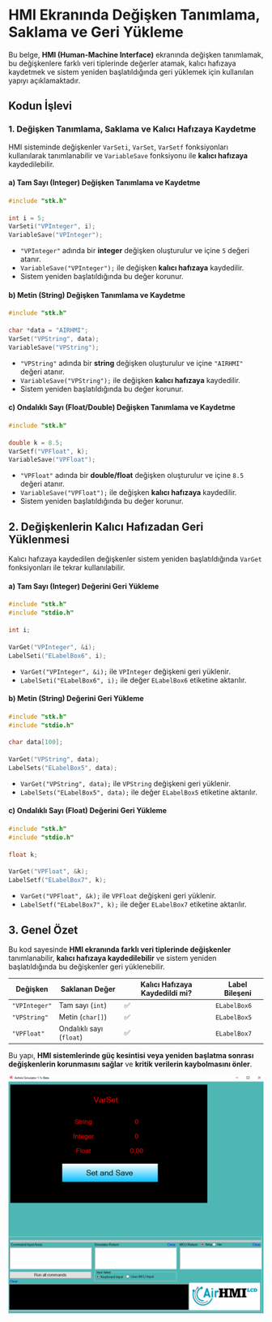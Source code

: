 # HMI Ekranında Değişken Tanımlama, Saklama ve Geri Yükleme

Bu belge, **HMI (Human-Machine Interface)** ekranında değişken tanımlamak, bu değişkenlere farklı veri tiplerinde değerler atamak, kalıcı hafızaya kaydetmek ve sistem yeniden başlatıldığında geri yüklemek için kullanılan yapıyı açıklamaktadır.

## Kodun İşlevi

### 1. Değişken Tanımlama, Saklama ve Kalıcı Hafızaya Kaydetme

HMI sisteminde değişkenler `VarSeti`, `VarSet`, `VarSetf` fonksiyonları kullanılarak tanımlanabilir ve `VariableSave` fonksiyonu ile **kalıcı hafızaya** kaydedilebilir.

#### a) Tam Sayı (Integer) Değişken Tanımlama ve Kaydetme
```c
#include "stk.h"

int i = 5;
VarSeti("VPInteger", i);
VariableSave("VPInteger");
```
- `"VPInteger"` adında bir **integer** değişken oluşturulur ve içine `5` değeri atanır.
- `VariableSave("VPInteger");` ile değişken **kalıcı hafızaya** kaydedilir.
- Sistem yeniden başlatıldığında bu değer korunur.

#### b) Metin (String) Değişken Tanımlama ve Kaydetme
```c
#include "stk.h"

char *data = "AIRHMI";
VarSet("VPString", data);
VariableSave("VPString");
```
- `"VPString"` adında bir **string** değişken oluşturulur ve içine `"AIRHMI"` değeri atanır.
- `VariableSave("VPString");` ile değişken **kalıcı hafızaya** kaydedilir.
- Sistem yeniden başlatıldığında bu değer korunur.

#### c) Ondalıklı Sayı (Float/Double) Değişken Tanımlama ve Kaydetme
```c
#include "stk.h"

double k = 8.5;
VarSetf("VPFloat", k);
VariableSave("VPFloat");
```
- `"VPFloat"` adında bir **double/float** değişken oluşturulur ve içine `8.5` değeri atanır.
- `VariableSave("VPFloat");` ile değişken **kalıcı hafızaya** kaydedilir.
- Sistem yeniden başlatıldığında bu değer korunur.

## 2. Değişkenlerin Kalıcı Hafızadan Geri Yüklenmesi

Kalıcı hafızaya kaydedilen değişkenler sistem yeniden başlatıldığında `VarGet` fonksiyonları ile tekrar kullanılabilir.

#### a) Tam Sayı (Integer) Değerini Geri Yükleme
```c
#include "stk.h"
#include "stdio.h"

int i;

VarGet("VPInteger", &i);
LabelSeti("ELabelBox6", i);
```
- `VarGet("VPInteger", &i);` ile `VPInteger` değişkeni geri yüklenir.
- `LabelSeti("ELabelBox6", i);` ile değer `ELabelBox6` etiketine aktarılır.

#### b) Metin (String) Değerini Geri Yükleme
```c
#include "stk.h"
#include "stdio.h"

char data[100];

VarGet("VPString", data);
LabelSets("ELabelBox5", data);
```
- `VarGet("VPString", data);` ile `VPString` değişkeni geri yüklenir.
- `LabelSets("ELabelBox5", data);` ile değer `ELabelBox5` etiketine aktarılır.

#### c) Ondalıklı Sayı (Float) Değerini Geri Yükleme
```c
#include "stk.h"
#include "stdio.h"

float k;

VarGet("VPFloat", &k);
LabelSetf("ELabelBox7", k);
```
- `VarGet("VPFloat", &k);` ile `VPFloat` değişkeni geri yüklenir.
- `LabelSetf("ELabelBox7", k);` ile değer `ELabelBox7` etiketine aktarılır.

## 3. Genel Özet
Bu kod sayesinde **HMI ekranında farklı veri tiplerinde değişkenler** tanımlanabilir, **kalıcı hafızaya kaydedilebilir** ve sistem yeniden başlatıldığında bu değişkenler geri yüklenebilir.

| Değişken | Saklanan Değer | Kalıcı Hafızaya Kaydedildi mi? | Label Bileşeni |
|----------|---------------|----------------|---------------|
| `"VPInteger"` | Tam sayı (`int`) | ✅ | `ELabelBox6` |
| `"VPString"` | Metin (`char[]`) | ✅ | `ELabelBox5` |
| `"VPFloat"` | Ondalıklı sayı (`float`) | ✅ | `ELabelBox7` |

Bu yapı, **HMI sistemlerinde güç kesintisi veya yeniden başlatma sonrası değişkenlerin korunmasını sağlar** ve **kritik verilerin kaybolmasını önler**.

![Açıklama Metni](1.png)

